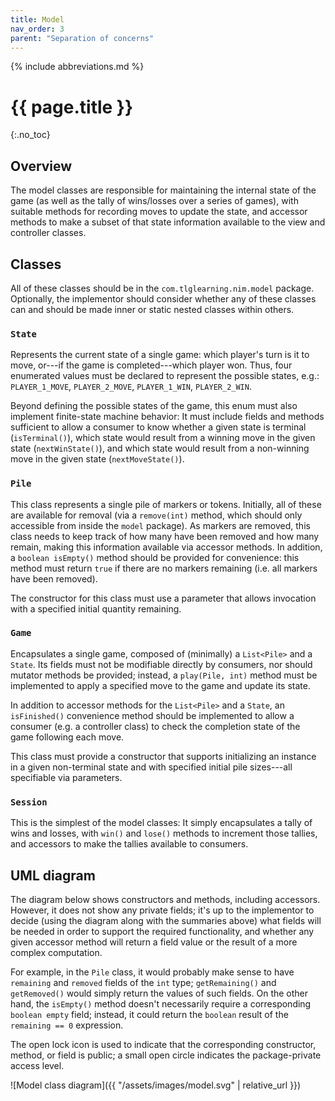 ```yaml
---
title: Model
nav_order: 3
parent: "Separation of concerns"
---
```


{% include abbreviations.md %}

# {{ page.title }}
{:.no_toc}

## Overview

The model classes are responsible for maintaining the internal state of the game (as well as the tally of wins/losses over a series of games), with suitable methods for recording moves to update the state, and accessor methods to make a subset of that state information available to the view and controller classes.

## Classes

All of these classes should be in the `com.tlglearning.nim.model` package. Optionally, the implementor should consider whether any of these classes can and should be made inner or static nested classes within others.

### `State`

Represents the current state of a single game: which player's turn is it to move, or---if the game is completed---which player won. Thus, four enumerated values must be declared to represent the possible states, e.g.: `PLAYER_1_MOVE`, `PLAYER_2_MOVE`, `PLAYER_1_WIN`, `PLAYER_2_WIN`.  

Beyond defining the possible states of the game, this enum must also implement finite-state machine behavior: It must include fields and methods sufficient to allow a consumer to know whether a given state is terminal (`isTerminal()`), which state would result from a winning move in the given state (`nextWinState()`), and which state would result from a non-winning move in the given state (`nextMoveState()`). 

### `Pile`

This class represents a single pile of markers or tokens. Initially, all of these are available for removal (via a `remove(int)` method, which should only accessible from inside the `model` package). As markers are removed, this class needs to keep track of how many have been removed and how many remain, making this information available via accessor methods. In addition, a `boolean isEmpty()` method should be provided for convenience: this method must return `true` if there are no markers remaining (i.e. all markers have been removed).

The constructor for this class must use a parameter that allows invocation with a specified initial quantity remaining.

### `Game`

Encapsulates a single game, composed of (minimally) a `List<Pile>` and a `State`. Its fields must not be modifiable directly by consumers, nor should mutator methods be provided; instead, a `play(Pile, int)` method must be implemented to apply a specified move to the game and update its state.

In addition to accessor methods for the `List<Pile>` and a `State`, an `isFinished()` convenience method should be implemented to allow a consumer (e.g. a controller class) to check the completion state of the game following each move.

This class must provide a constructor that supports initializing an instance in a given non-terminal state and with specified initial pile sizes---all specifiable via parameters.

### `Session`

This is the simplest of the model classes: It simply encapsulates a tally of wins and losses, with `win()` and `lose()` methods to increment those tallies, and accessors to make the tallies available to consumers.

## UML diagram

The diagram below shows constructors and methods, including accessors. However, it does not show any private fields; it's up to the implementor to decide (using the diagram along with the summaries above) what fields will be needed in order to support the required functionality, and whether any given accessor method will return a field value or the result of a more complex computation. 

For example, in the `Pile` class, it would probably make sense to have `remaining` and `removed` fields of the `int` type; `getRemaining()` and `getRemoved()` would simply return the values of such fields. On the other hand, the `isEmpty()` method doesn't necessarily require a corresponding `boolean empty` field; instead, it could return the `boolean` result of the `remaining == 0` expression.

The open lock icon is used to indicate that the corresponding constructor, method, or field is public; a small open circle indicates the package-private access level.

![Model class diagram]({{ "/assets/images/model.svg" | relative_url }})